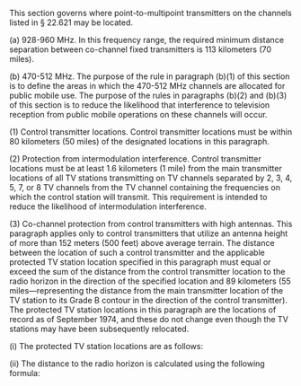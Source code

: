 This section governs where point-to-multipoint transmitters on the channels listed in § 22.621 may be located.

(a) 928-960 MHz. In this frequency range, the required minimum distance separation between co-channel fixed transmitters is 113 kilometers (70 miles).

(b) 470-512 MHz. The purpose of the rule in paragraph (b)(1) of this section is to define the areas in which the 470-512 MHz channels are allocated for public mobile use. The purpose of the rules in paragraphs (b)(2) and (b)(3) of this section is to reduce the likelihood that interference to television reception from public mobile operations on these channels will occur.

(1) Control transmitter locations. Control transmitter locations must be within 80 kilometers (50 miles) of the designated locations in this paragraph.

(2) Protection from intermodulation interference. Control transmitter locations must be at least 1.6 kilometers (1 mile) from the main transmitter locations of all TV stations transmitting on TV channels separated by 2, 3, 4, 5, 7, or 8 TV channels from the TV channel containing the frequencies on which the control station will transmit. This requirement is intended to reduce the likelihood of intermodulation interference.

(3) Co-channel protection from control transmitters with high antennas. This paragraph applies only to control transmitters that utilize an antenna height of more than 152 meters (500 feet) above average terrain. The distance between the location of such a control transmitter and the applicable protected TV station location specified in this paragraph must equal or exceed the sum of the distance from the control transmitter location to the radio horizon in the direction of the specified location and 89 kilometers (55 miles—representing the distance from the main transmitter location of the TV station to its Grade B contour in the direction of the control transmitter). The protected TV station locations in this paragraph are the locations of record as of September 1974, and these do not change even though the TV stations may have been subsequently relocated.

(i) The protected TV station locations are as follows:
                

(ii) The distance to the radio horizon is calculated using the following formula:

